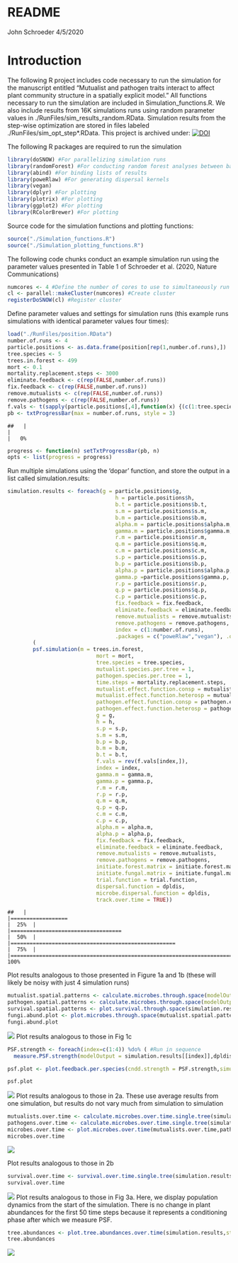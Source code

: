 README
================
John Schroeder
4/5/2020

# Introduction

The following R project includes code necessary to run the simulation
for the manuscript entitled “Mutualist and pathogen traits interact to
affect plant community structure in a spatially explicit model.” All
functions necessary to run the simulation are included in
Simulation\_functions.R. We also include results from 16K simulations
runs using random parameter values in
./RunFiles/sim\_results\_random.RData. Simulation results from the
step-wise optimization are stored in files labeled
./RunFiles/sim\_opt\_step\*.RData. This project is archived under:
[![DOI](https://zenodo.org/badge/DOI/10.5281/zenodo.3735452.svg)](https://doi.org/10.5281/zenodo.3735452)

The following R packages are required to run the simulation

``` r
library(doSNOW) #For parallelizing simulation runs
library(randomForest) #For conducting random forest analyses between batches of runs (used for optimization)
library(abind) #For binding lists of results
library(poweRlaw) #For generating dispersal kernels
library(vegan)
library(dplyr) #For plotting
library(plotrix) #For plotting
library(ggplot2) #For plotting
library(RColorBrewer) #For plotting
```

Source code for the simulation functions and plotting functions:

``` r
source("./Simulation_functions.R")
source("./Simulation_plotting_functions.R")
```

The following code chunks conduct an example simulation run using the
parameter values presented in Table 1 of Schroeder et al. (2020, Nature
Communications)

``` r
numcores <- 4 #Define the number of cores to use to simultaneously run multiple simulations
cl <- parallel::makeCluster(numcores) #Create cluster
registerDoSNOW(cl) #Register cluster
```

Define parameter values and settings for simulation runs (this example
runs simulations with identical parameter values four times):

``` r
load("./RunFiles/position.RData")
number.of.runs <- 4
particle.positions <- as.data.frame(position[rep(1,number.of.runs),])
tree.species <- 5
trees.in.forest <- 499
mort <- 0.1
mortality.replacement.steps <- 3000
eliminate.feedback <- c(rep(FALSE,number.of.runs))
fix.feedback <- c(rep(FALSE,number.of.runs))
remove.mutualists <- c(rep(FALSE,number.of.runs))
remove.pathogens <- c(rep(FALSE,number.of.runs))
f.vals <- t(sapply(particle.positions[,4],function(x) {(c(1:tree.species-1)/(tree.species-1))*(1-x)+x}))
pb <- txtProgressBar(max = number.of.runs, style = 3)
```

    ##   |                                                                              |                                                                      |   0%

``` r
progress <- function(n) setTxtProgressBar(pb, n)
opts <- list(progress = progress)
```

Run multiple simulations using the ‘dopar’ function, and store the
output in a list called simulation.results:

``` r
simulation.results <- foreach(g = particle.positions$g,
                                  h = particle.positions$h,
                                  b.t = particle.positions$b.t,
                                  s.m = particle.positions$s.m,
                                  b.m = particle.positions$b.m,
                                  alpha.m = particle.positions$alpha.m,
                                  gamma.m = particle.positions$gamma.m,
                                  r.m = particle.positions$r.m,
                                  q.m = particle.positions$q.m,
                                  c.m = particle.positions$c.m,
                                  s.p = particle.positions$s.p,
                                  b.p = particle.positions$b.p,
                                  alpha.p = particle.positions$alpha.p,
                                  gamma.p =particle.positions$gamma.p,
                                  r.p = particle.positions$r.p,
                                  q.p = particle.positions$q.p,
                                  c.p = particle.positions$c.p,
                                  fix.feedback = fix.feedback,
                                  eliminate.feedback = eliminate.feedback,
                                  remove.mutualists = remove.mutualists,
                                  remove.pathogens = remove.pathogens,
                                  index = c(1:number.of.runs),
                                  .packages = c("poweRlaw","vegan"), .options.snow = opts) %dopar%
        (
        psf.simulation(m = trees.in.forest,
                            mort = mort,
                            tree.species = tree.species,
                            mutualist.species.per.tree = 1,
                            pathogen.species.per.tree = 1,
                            time.steps = mortality.replacement.steps,
                            mutualist.effect.function.consp = mutualist.effect.function.consp, 
                            mutualist.effect.function.heterosp = mutualist.effect.function.heterosp,
                            pathogen.effect.function.consp = pathogen.effect.function.consp,
                            pathogen.effect.function.heterosp = pathogen.effect.function.heterosp,
                            g = g,
                            h = h,
                            s.p = s.p,
                            s.m = s.m,
                            b.p = b.p,
                            b.m = b.m,
                            b.t = b.t,
                            f.vals = rev(f.vals[index,]),
                            index = index,
                            gamma.m = gamma.m,
                            gamma.p = gamma.p,
                            r.m = r.m,
                            r.p = r.p,
                            q.m = q.m,
                            q.p = q.p,
                            c.m = c.m,
                            c.p = c.p,
                            alpha.m = alpha.m,
                            alpha.p = alpha.p,
                            fix.feedback = fix.feedback,
                            eliminate.feedback = eliminate.feedback,
                            remove.mutualists = remove.mutualists,
                            remove.pathogens = remove.pathogens,
                            initiate.forest.matrix = initiate.forest.matrix,
                            initiate.fungal.matrix = initiate.fungal.matrix,
                            trial.function = trial.function,
                            dispersal.function = dpldis,
                            microbe.dispersal.function = dpldis,
                            track.over.time = TRUE))
```

    ##   |                                                                              |==================                                                    |  25%  |                                                                              |===================================                                   |  50%  |                                                                              |====================================================                  |  75%  |                                                                              |======================================================================| 100%

Plot results analogous to those presented in Figure 1a and 1b (these
will likely be noisy with just 4 simulation
runs)

``` r
mutualist.spatial.patterns <- calculate.microbes.through.space(modelOutput = simulation.results, mu.or.pa = "mu",indices = c(1:4),ncells=5)
pathogen.spatial.patterns <- calculate.microbes.through.space(modelOutput = simulation.results, mu.or.pa = "pa",indices = c(1:4), ncells=5)
survival.spatial.patterns <- plot.survival.through.space(simulation.results,indices = c(1:4),ncells = 5,fitness.dif=FALSE)
fungi.abund.plot <- plot.microbes.through.space(mutualist.spatial.patterns,pathogen.spatial.patterns,survival.spatial.patterns)
fungi.abund.plot
```

![](README_files/figure-gfm/unnamed-chunk-6-1.png)<!-- --> Plot results
analogous to those in Fig 1c

``` r
PSF.strength <- foreach(index=c(1:4)) %do% ( #Run in sequence
  measure.PSF.strength(modelOutput = simulation.results[[index]],dpldis))

psf.plot <- plot.feedback.per.species(cndd.strength = PSF.strength,simulation.results = simulation.results,index=c(1:4))

psf.plot
```

![](README_files/figure-gfm/unnamed-chunk-7-1.png)<!-- --> Plot results
analogous to those in 2a. These use average results from one simulation,
but results do not vary much from simulation to
simulation

``` r
mutualists.over.time <- calculate.microbes.over.time.single.tree(simulation.results,"mu",time.steps=50,step.range=c(50:3000),indices = c(1:4))
pathogens.over.time <- calculate.microbes.over.time.single.tree(simulation.results,"pa",time.steps=50,step.range=c(50:3000), indices = c(1:4))
microbes.over.time <- plot.microbes.over.time(mutualists.over.time,pathogens.over.time)
microbes.over.time
```

![](README_files/figure-gfm/unnamed-chunk-8-1.png)<!-- -->

Plot results analogous to those in
2b

``` r
survival.over.time <- survival.over.time.single.tree(simulation.results,time.steps=50,step.range=c(50:3000),indices=c(1:4))
survival.over.time
```

![](README_files/figure-gfm/unnamed-chunk-9-1.png)<!-- --> Plot results
analogous to those in Fig 3a. Here, we display population dynamics from
the start of the simulation. There is no change in plant abundances for
the first 50 time steps because it represents a conditioning phase after
which we measure
PSF.

``` r
tree.abundances <- plot.tree.abundances.over.time(simulation.results,step.range=c(1:3000),indices = c(1:4),xlim=c(0,16))
tree.abundances
```

![](README_files/figure-gfm/unnamed-chunk-10-1.png)<!-- -->
